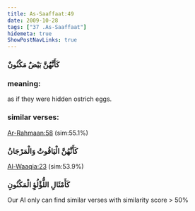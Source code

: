 ```yaml
---
title: As-Saaffaat:49
date: 2009-10-28
tags: ["37 .As-Saaffaat"]
hidemeta: true 
ShowPostNavLinks: true 
---
```

### كَأَنَّهُنَّ بَيْضٌ مَكْنُونٌ
### meaning: 
as if they were hidden ostrich eggs.
### similar verses: 

[Ar-Rahmaan:58](/55/58) (sim:55.1%)

### كَأَنَّهُنَّ الْيَاقُوتُ وَالْمَرْجَانُ

[Al-Waaqia:23](/56/23) (sim:53.9%)

### كَأَمْثَالِ اللُّؤْلُؤِ الْمَكْنُونِ

Our AI only can find similar verses with similarity score > 50% 


